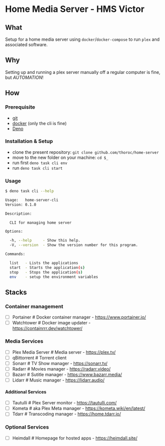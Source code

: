 # Home Media Server - HMS Victor

## What

Setup for a home media server using `docker`/`docker-compose` to run `plex` and
associated software.

## Why

Setting up and running a plex server manually off a regular computer is fine,
but _AUTOMATION_!

## How

### Prerequisite

- [git](https://git-scm.com/)
- [docker](https://www.docker.com/) (only the cli is fine)
- [Deno](https://deno.com/)

### Installation & Setup

- clone the present repository: `git clone github.com/thoroc/home-server`
- move to the new folder on your machine: `cd $_`
- run first `deno task cli env`
- run `deno task cli start`

### Usage

```bash
$ deno task cli --help

Usage:   home-server-cli
Version: 0.1.0          

Description:

  CLI for managing home server

Options:

  -h, --help     - Show this help.                            
  -V, --version  - Show the version number for this program.  

Commands:

  list   - Lists the applications         
  start  - Starts the application(s)         
  stop   - Stops the application(s)          
  env    - setup the environment variables
```

## Stacks

### Container management

- [ ] Portainer # Docker container manager - <https://www.portainer.io/>
- [ ] Watchtower # Docker image updater - <https://containrrr.dev/watchtower/>

### Media Services

- [ ] Plex Media Server # Media server - <https://plex.tv/>
- [ ] qBittorrent # Torrent client
- [ ] Sonarr # TV Show manager - <https://sonarr.tv/>
- [ ] Radarr # Movies manager - <https://radarr.video/>
- [ ] Bazarr # Sutitle manager - <https://www.bazarr.media/>
- [ ] Lidarr # Music manager - <https://lidarr.audio/>

#### Additional Services

- [ ] Tautulli # Plex Server monitor - <https://tautulli.com/>
- [ ] Kometa # aka Plex Meta manager - <https://kometa.wiki/en/latest/>
- [ ] Tdarr # Transcoding manager - <https://home.tdarr.io/>

### Optional Services

- [ ] Heimdall # Homepage for hosted apps - <https://heimdall.site/>
